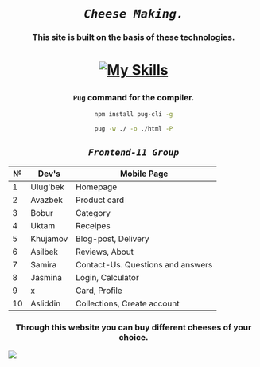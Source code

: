 <!-- npm install pug-cli -g -->
<!-- pug -w ./ -o ./html -P -->


___<h1 align="center">`Cheese Making.`</h1>___


<h3 align="center">This site is built on the basis of these technologies.</h3>

<h1 align="center">

[![My Skills](https://skillicons.dev/icons?i=html,css,js,pug,sass)](https://skillicons.dev)
    
</h1>

<div align="center">

### `Pug` command for the compiler.
```bash
npm install pug-cli -g
```

```bash
pug -w ./ -o ./html -P
```
</div>

<div align="center">

## ___`Frontend-11 Group`___

|№  | Dev's     | Mobile Page                       |
|---|-----------|-----------------------------------|
| 1 | Ulug'bek  |  Homepage                         |
| 2 | Avazbek   |  Product card                     |
| 3 | Bobur     |  Category                         |
| 4 | Uktam     |  Receipes                         |
| 5 | Khujamov  |  Blog-post, Delivery              |
| 6 | Asilbek   |  Reviews, About                   |
| 7 | Samira    |  Contact-Us. Questions and answers|
| 8 | Jasmina   |  Login, Calculator                |
| 9 | x    |  Card, Profile                    |
| 10| Asliddin  |  Collections, Create account      |

</div>


<div>
    <h3 align="center">Through this website you can buy different cheeses of your choice.</h3>
    <img src="./assets/logos/readmd-img.png">
</div>
